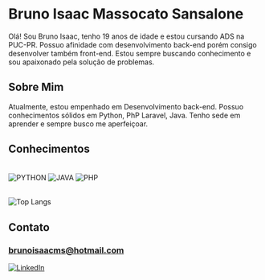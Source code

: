 # Bruno Isaac Massocato Sansalone
Olá! Sou Bruno Isaac, tenho 19 anos de idade e estou cursando ADS na PUC-PR. Possuo afinidade com desenvolvimento back-end porém consigo desenvolver também front-end. Estou sempre buscando conhecimento e sou apaixonado pela solução de problemas.
## Sobre Mim
Atualmente, estou empenhado em Desenvolvimento back-end. Possuo conhecimentos sólidos em Python, PhP Laravel, Java. Tenho sede em aprender e sempre busco me aperfeiçoar.
## Conhecimentos
<div style="display: inline_block"><br/>
    <img align="center" alt="PYTHON" src="https://img.shields.io/badge/PYTHON-407EB0?style=for-the-badge&logo=python&logoColor=white">
    <img align="center" alt="JAVA" src="https://img.shields.io/badge/java-A42D00?style=for-the-badge&logo=oracle&logoColor=white">
    <img align="center" alt="PHP" src="https://img.shields.io/badge/php-474A8A?style=for-the-badge&logo=php&logoColor=white">
    <br/>
</div>
<br/>


![Top Langs](https://github-readme-stats.vercel.app/api/top-langs/?username=BrunoIsaac41)

## Contato


### brunoisaacms@hotmail.com


[![LinkedIn](https://img.shields.io/badge/LinkedIn-0077B5?style=for-the-badge&logo=linkedin&logoColor=white)](https://www.linkedin.com/in/bruno-isaac-m-sansalone-37530827b/)

